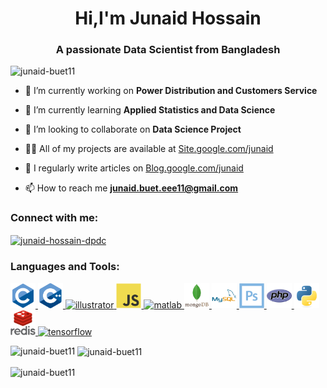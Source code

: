 <h1 align="center">Hi,I'm Junaid Hossain</h1>
<h3 align="center">A passionate Data Scientist from Bangladesh</h3>

<p align="left"> <img src="https://komarev.com/ghpvc/?username=junaid-buet11&label=Profile%20views&color=0e75b6&style=flat" alt="junaid-buet11" /> </p>

- 🔭 I’m currently working on **Power Distribution and Customers Service**

- 🌱 I’m currently learning **Applied Statistics and Data Science**

- 👯 I’m looking to collaborate on **Data Science Project**

- 👨‍💻 All of my projects are available at [Site.google.com/junaid](Site.google.com/junaid)

- 📝 I regularly write articles on [Blog.google.com/junaid](Blog.google.com/junaid)

- 📫 How to reach me **junaid.buet.eee11@gmail.com**

<h3 align="left">Connect with me:</h3>
<p align="left">
<a href="https://linkedin.com/in/junaid-hossain-dpdc" target="blank"><img align="center" src="https://raw.githubusercontent.com/rahuldkjain/github-profile-readme-generator/master/src/images/icons/Social/linked-in-alt.svg" alt="junaid-hossain-dpdc" height="30" width="40" /></a>
</p>

<h3 align="left">Languages and Tools:</h3>
<p align="left"> <a href="https://www.cprogramming.com/" target="_blank" rel="noreferrer"> <img src="https://raw.githubusercontent.com/devicons/devicon/master/icons/c/c-original.svg" alt="c" width="40" height="40"/> </a> <a href="https://www.w3schools.com/cpp/" target="_blank" rel="noreferrer"> <img src="https://raw.githubusercontent.com/devicons/devicon/master/icons/cplusplus/cplusplus-original.svg" alt="cplusplus" width="40" height="40"/> </a> <a href="https://www.adobe.com/in/products/illustrator.html" target="_blank" rel="noreferrer"> <img src="https://www.vectorlogo.zone/logos/adobe_illustrator/adobe_illustrator-icon.svg" alt="illustrator" width="40" height="40"/> </a> <a href="https://developer.mozilla.org/en-US/docs/Web/JavaScript" target="_blank" rel="noreferrer"> <img src="https://raw.githubusercontent.com/devicons/devicon/master/icons/javascript/javascript-original.svg" alt="javascript" width="40" height="40"/> </a> <a href="https://www.mathworks.com/" target="_blank" rel="noreferrer"> <img src="https://upload.wikimedia.org/wikipedia/commons/2/21/Matlab_Logo.png" alt="matlab" width="40" height="40"/> </a> <a href="https://www.mongodb.com/" target="_blank" rel="noreferrer"> <img src="https://raw.githubusercontent.com/devicons/devicon/master/icons/mongodb/mongodb-original-wordmark.svg" alt="mongodb" width="40" height="40"/> </a> <a href="https://www.mysql.com/" target="_blank" rel="noreferrer"> <img src="https://raw.githubusercontent.com/devicons/devicon/master/icons/mysql/mysql-original-wordmark.svg" alt="mysql" width="40" height="40"/> </a> <a href="https://www.photoshop.com/en" target="_blank" rel="noreferrer"> <img src="https://raw.githubusercontent.com/devicons/devicon/master/icons/photoshop/photoshop-line.svg" alt="photoshop" width="40" height="40"/> </a> <a href="https://www.php.net" target="_blank" rel="noreferrer"> <img src="https://raw.githubusercontent.com/devicons/devicon/master/icons/php/php-original.svg" alt="php" width="40" height="40"/> </a> <a href="https://www.python.org" target="_blank" rel="noreferrer"> <img src="https://raw.githubusercontent.com/devicons/devicon/master/icons/python/python-original.svg" alt="python" width="40" height="40"/> </a> <a href="https://redis.io" target="_blank" rel="noreferrer"> <img src="https://raw.githubusercontent.com/devicons/devicon/master/icons/redis/redis-original-wordmark.svg" alt="redis" width="40" height="40"/> </a> <a href="https://www.tensorflow.org" target="_blank" rel="noreferrer"> <img src="https://www.vectorlogo.zone/logos/tensorflow/tensorflow-icon.svg" alt="tensorflow" width="40" height="40"/> </a> </p>

<p><img align="left" src="https://github-readme-stats.vercel.app/api/top-langs?username=junaid-buet11&show_icons=true&locale=en&layout=compact" alt="junaid-buet11" /></p>

<p>&nbsp;<img align="center" src="https://github-readme-stats.vercel.app/api?username=junaid-buet11&show_icons=true&locale=en" alt="junaid-buet11" /></p>

<p><img align="center" src="https://github-readme-streak-stats.herokuapp.com/?user=junaid-buet11&" alt="junaid-buet11" /></p>
